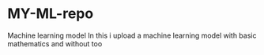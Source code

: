# MY-ML-repo
Machine learning model
In this i upload a machine learning model with basic mathematics and without too
